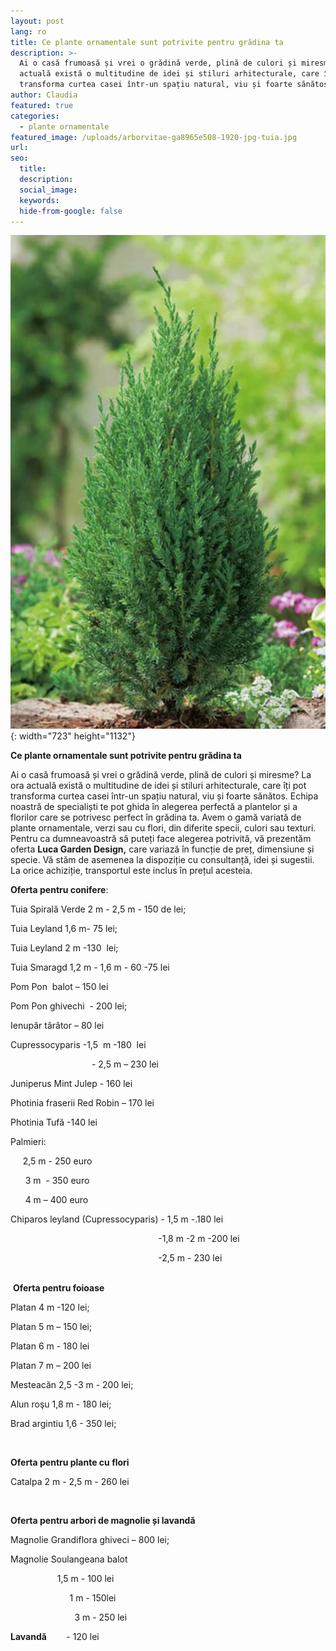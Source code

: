 ```yaml
---
layout: post
lang: ro
title: Ce plante ornamentale sunt potrivite pentru grădina ta
description: >-
  Ai o casă frumoasă și vrei o grădină verde, plină de culori și miresme? La ora
  actuală există o multitudine de idei și stiluri arhitecturale, care îți pot
  transforma curtea casei într-un spațiu natural, viu și foarte sănătos. 
author: Claudia
featured: true
categories:
  - plante ornamentale
featured_image: /uploads/arborvitae-ga8965e508-1920-jpg-tuia.jpg
url:
seo:
  title:
  description:
  social_image:
  keywords:
  hide-from-google: false
---
```

![](/uploads/img-20220403-wa0006-1.jpg){: width="723" height="1132"}&nbsp; &nbsp; &nbsp; &nbsp; &nbsp; &nbsp; &nbsp; &nbsp; &nbsp; &nbsp; &nbsp; &nbsp; &nbsp; &nbsp; &nbsp; &nbsp; &nbsp; &nbsp; &nbsp; &nbsp; &nbsp; &nbsp; &nbsp; &nbsp; &nbsp; &nbsp; &nbsp; &nbsp;&nbsp;

**Ce plante ornamentale sunt potrivite pentru grădina ta**

Ai o casă frumoasă și vrei o grădină verde, plină de culori și miresme? La ora actuală există o multitudine de idei și stiluri arhitecturale, care &icirc;ți pot transforma curtea casei &icirc;ntr-un spațiu natural, viu și foarte sănătos. Echipa noastră de specialiști te pot ghida &icirc;n alegerea perfectă a plantelor și a florilor care se potrivesc perfect &icirc;n grădina ta. Avem o gamă variată de plante ornamentale, verzi sau cu flori, din diferite specii, culori sau texturi. Pentru ca dumneavoastră să puteți face alegerea potrivită, vă prezentăm oferta **Luca Garden Design,** care variază &icirc;n funcție de preț, dimensiune și specie. Vă stăm de asemenea la dispoziție cu consultanță, idei și sugestii. La orice achiziție, transportul este inclus &icirc;n prețul acesteia.

**Oferta pentru conifere**\:

Tuia Spirală Verde 2 m - 2,5 m - 150 de lei;

Tuia Leyland 1,6 m- 75 lei;

Tuia Leyland 2 m -130 &nbsp;lei;

Tuia Smaragd 1,2 m - 1,6 m - 60 -75 lei&nbsp;

Pom Pon &nbsp;balot – 150 lei

Pom Pon ghivechi&nbsp; - 200 lei;

Ienupăr t&acirc;r&acirc;tor – 80 lei

Cupressocyparis -1,5&nbsp; m -180&nbsp; lei&nbsp;

&nbsp; &nbsp; &nbsp; &nbsp; &nbsp; &nbsp; &nbsp; &nbsp; &nbsp; &nbsp; &nbsp; &nbsp; &nbsp; &nbsp; &nbsp; &nbsp;&nbsp; - 2,5 m – 230 lei

Juniperus Mint Julep - 160 lei

Photinia fraserii Red Robin – 170 lei

Photinia Tufă -140 lei &nbsp; &nbsp; &nbsp; &nbsp; &nbsp; &nbsp; &nbsp; &nbsp; &nbsp; &nbsp; &nbsp; &nbsp; &nbsp; &nbsp; &nbsp; &nbsp; &nbsp; &nbsp; &nbsp; &nbsp; &nbsp; &nbsp; &nbsp; &nbsp; &nbsp; &nbsp; &nbsp; &nbsp;&nbsp;&nbsp;

Palmieri:

&nbsp; &nbsp; &nbsp;2,5 m - 250 euro

&nbsp; &nbsp; &nbsp; 3 m&nbsp; - 350 euro

&nbsp; &nbsp; &nbsp; 4 m – 400 euro&nbsp;

Chiparos leyland (Cupressocyparis) - 1,5 m -.180 lei

&nbsp; &nbsp; &nbsp; &nbsp; &nbsp; &nbsp; &nbsp; &nbsp; &nbsp; &nbsp; &nbsp; &nbsp; &nbsp; &nbsp; &nbsp; &nbsp; &nbsp; &nbsp; &nbsp; &nbsp; &nbsp; &nbsp; &nbsp; &nbsp; &nbsp; &nbsp; &nbsp; &nbsp; &nbsp; &nbsp; -1,8 m -2 m -200 lei

&nbsp; &nbsp; &nbsp; &nbsp; &nbsp; &nbsp; &nbsp; &nbsp; &nbsp; &nbsp; &nbsp; &nbsp; &nbsp; &nbsp; &nbsp; &nbsp; &nbsp; &nbsp; &nbsp; &nbsp; &nbsp; &nbsp; &nbsp; &nbsp; &nbsp; &nbsp; &nbsp; &nbsp; &nbsp; &nbsp; -2,5 m - 230 lei &nbsp; &nbsp; &nbsp; &nbsp; &nbsp; &nbsp; &nbsp; &nbsp; &nbsp;&nbsp; **&nbsp; &nbsp; &nbsp; &nbsp; &nbsp; &nbsp; &nbsp; &nbsp; &nbsp; &nbsp; &nbsp; &nbsp; &nbsp; &nbsp;**&nbsp; &nbsp; &nbsp; &nbsp; &nbsp; &nbsp; &nbsp; &nbsp; &nbsp; &nbsp; &nbsp; &nbsp; &nbsp; &nbsp; &nbsp; &nbsp; &nbsp; &nbsp; &nbsp; &nbsp; &nbsp; &nbsp; &nbsp; &nbsp; &nbsp; &nbsp; &nbsp; &nbsp; &nbsp; &nbsp; &nbsp; &nbsp; &nbsp; &nbsp;&nbsp;

&nbsp;**Oferta pentru foioase**

Platan 4 m -120 lei;

Platan 5 m – 150 lei;

Platan 6 m - 180 lei

Platan 7 m – 200 lei

Mesteacăn 2,5 -3 m - 200 lei;

Alun roşu 1,8 m - 180 lei;&nbsp;

Brad argintiu 1,6 - 350 lei;&nbsp;

&nbsp;

**Oferta pentru plante cu flori**

Catalpa 2 m - 2,5 m - 260 lei

&nbsp;

**Oferta pentru arbori de magnolie și lavandă**

Magnolie Grandiflora ghiveci – 800 lei;

Magnolie Soulangeana balot

&nbsp; &nbsp; &nbsp; &nbsp; &nbsp; &nbsp; &nbsp; &nbsp; &nbsp;&nbsp; 1,5 m - 100 lei

&nbsp; &nbsp; &nbsp; &nbsp; &nbsp; &nbsp; &nbsp; &nbsp; &nbsp; &nbsp; &nbsp; &nbsp; 1 m - 150lei&nbsp;

&nbsp; &nbsp; &nbsp; &nbsp; &nbsp; &nbsp; &nbsp; &nbsp; &nbsp; &nbsp; &nbsp; &nbsp; &nbsp; 3 m - 250 lei&nbsp;

**Lavandă**&nbsp; &nbsp; &nbsp; &nbsp; - 120 lei
